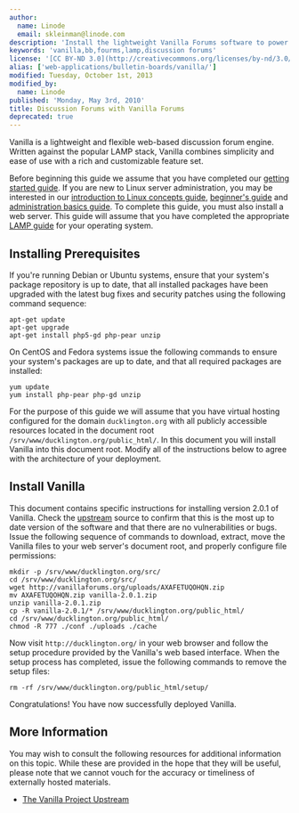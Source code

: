 ```yaml
---
author:
  name: Linode
  email: skleinman@linode.com
description: 'Install the lightweight Vanilla Forums software to power discussion forums on your Linux VPS.'
keywords: 'vanilla,bb,fourms,lamp,discussion forums'
license: '[CC BY-ND 3.0](http://creativecommons.org/licenses/by-nd/3.0/us/)'
alias: ['web-applications/bulletin-boards/vanilla/']
modified: Tuesday, October 1st, 2013
modified_by:
  name: Linode
published: 'Monday, May 3rd, 2010'
title: Discussion Forums with Vanilla Forums
deprecated: true
---
```


Vanilla is a lightweight and flexible web-based discussion forum engine. Written against the popular LAMP stack, Vanilla combines simplicity and ease of use with a rich and customizable feature set.

Before beginning this guide we assume that you have completed our [getting started guide](/docs/getting-started/). If you are new to Linux server administration, you may be interested in our [introduction to Linux concepts guide](/docs/tools-reference/introduction-to-linux-concepts/), [beginner's guide](/docs/beginners-guide/) and [administration basics guide](/docs/using-linux/administration-basics). To complete this guide, you must also install a web server. This guide will assume that you have completed the appropriate [LAMP guide](/docs/lamp-guides/) for your operating system.

Installing Prerequisites
------------------------

If you're running Debian or Ubuntu systems, ensure that your system's package repository is up to date, that all installed packages have been upgraded with the latest bug fixes and security patches using the following command sequence:

    apt-get update
    apt-get upgrade
    apt-get install php5-gd php-pear unzip

On CentOS and Fedora systems issue the following commands to ensure your system's packages are up to date, and that all required packages are installed:

    yum update
    yum install php-pear php-gd unzip

For the purpose of this guide we will assume that you have virtual hosting configured for the domain `ducklington.org` with all publicly accessible resources located in the document root `/srv/www/ducklington.org/public_html/`. In this document you will install Vanilla into this document root. Modify all of the instructions below to agree with the architecture of your deployment.

Install Vanilla
---------------

This document contains specific instructions for installing version 2.0.1 of Vanilla. Check the [upstream](http://vanillaforums.org/download/) source to confirm that this is the most up to date version of the software and that there are no vulnerabilities or bugs. Issue the following sequence of commands to download, extract, move the Vanilla files to your web server's document root, and properly configure file permissions:

    mkdir -p /srv/www/ducklington.org/src/
    cd /srv/www/ducklington.org/src/
    wget http://vanillaforums.org/uploads/AXAFETUQOHQN.zip
    mv AXAFETUQOHQN.zip vanilla-2.0.1.zip
    unzip vanilla-2.0.1.zip
    cp -R vanilla-2.0.1/* /srv/www/ducklington.org/public_html/
    cd /srv/www/ducklington.org/public_html/
    chmod -R 777 ./conf ./uploads ./cache

Now visit `http://ducklington.org/` in your web browser and follow the setup procedure provided by the Vanilla's web based interface. When the setup process has completed, issue the following commands to remove the setup files:

    rm -rf /srv/www/ducklington.org/public_html/setup/

Congratulations! You have now successfully deployed Vanilla.

More Information
----------------

You may wish to consult the following resources for additional information on this topic. While these are provided in the hope that they will be useful, please note that we cannot vouch for the accuracy or timeliness of externally hosted materials.

- [The Vanilla Project Upstream](http://vanillaforums.org/)



